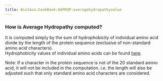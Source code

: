 ```yaml
---
title: BioJava:CookBook:AAPROP:averagehydropathyvalue
---
```


### How is Average Hydropathy computed?

It is computed simply by the sum of hydrophobicity of individual amino
acid divide by the length of the protein sequence (exclusive of
non-standard amino acid characters).  
Hydrophobicity values of individual amino acids can be found
[here](http://web.expasy.org/protscale/pscale/Hphob.Doolittle.html).

Note: If a character in the protein sequence is not of the 20 standard
amino acid, it will not be included in the computation. i.e. the length
will also be adjusted such that only standard amino acid characters are
considered.
